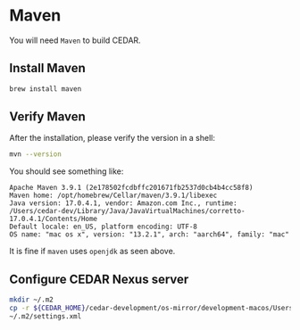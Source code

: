 # Maven

You will need `Maven` to build CEDAR.

## Install Maven

```sh
brew install maven
```

## Verify Maven

After the installation, please verify the version in a shell: 
```sh
mvn --version
```

You should see something like:
```
Apache Maven 3.9.1 (2e178502fcdbffc201671fb2537d0cb4b4cc58f8)
Maven home: /opt/homebrew/Cellar/maven/3.9.1/libexec
Java version: 17.0.4.1, vendor: Amazon.com Inc., runtime: /Users/cedar-dev/Library/Java/JavaVirtualMachines/corretto-17.0.4.1/Contents/Home
Default locale: en_US, platform encoding: UTF-8
OS name: "mac os x", version: "13.2.1", arch: "aarch64", family: "mac"
```
It is fine if `maven` uses `openjdk` as seen above. 

## Configure CEDAR Nexus server

```sh
mkdir ~/.m2
cp -r ${CEDAR_HOME}/cedar-development/os-mirror/development-macos/Users/cedar-dev/.m2/settings.xml \
~/.m2/settings.xml
```
